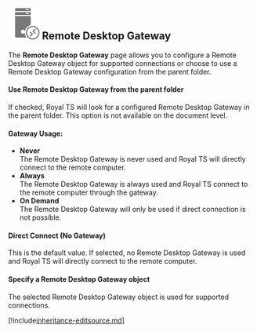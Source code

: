 ## ![](/r2023/images/RoyalTS/Application/SVG_PageRDSGateway_32.svg#img_header) Remote Desktop Gateway

The **Remote Desktop Gateway** page allows you to configure a Remote Desktop Gateway object for supported connections or choose to use a Remote Desktop Gateway configuration from the parent folder.

#### Use Remote Desktop Gateway from the parent folder

If checked, Royal TS will look for a configured Remote Desktop Gateway in the parent folder. This option is not available on the document level.

#### Gateway Usage:

- **Never**  
  The Remote Desktop Gateway is never used and Royal TS will directly connect to the remote computer.
- **Always**  
  The Remote Desktop Gateway is always used and Royal TS connect to the remote computer through the gateway.
- **On Demand**  
  The Remote Desktop Gateway will only be used if direct connection is not possible.

#### Direct Connect (No Gateway)

This is the default value. If selected, no Remote Desktop Gateway is used and Royal TS will directly connect to the remote computer.

#### Specify a Remote Desktop Gateway object

The selected Remote Desktop Gateway object is used for supported connections.

[!include[inheritance-editsource.md](~/royalts/_shared/inheritance-editsource.md)]
